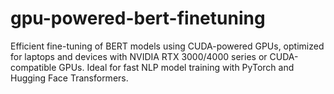 # gpu-powered-bert-finetuning
Efficient fine-tuning of BERT models using CUDA-powered GPUs, optimized for laptops and devices with NVIDIA RTX 3000/4000 series or CUDA-compatible GPUs. Ideal for fast NLP model training with PyTorch and Hugging Face Transformers.
